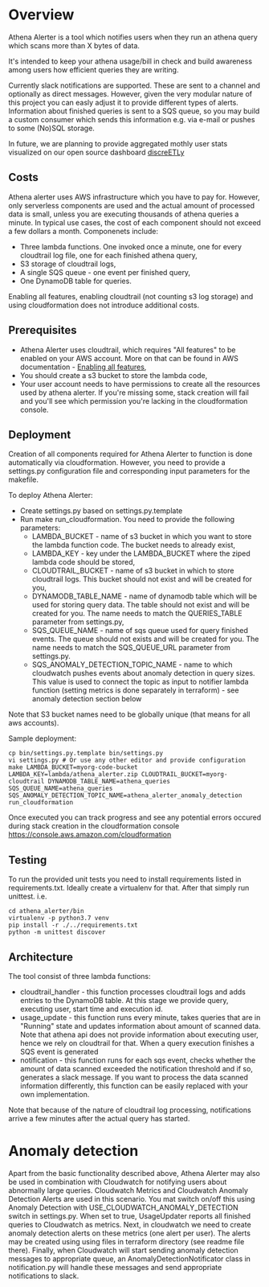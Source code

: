 # Overview

Athena Alerter is a tool which notifies users when they run an athena query which scans more than X bytes of data.

It's intended to keep your athena usage/bill in check and build awareness among users how efficient queries they are writing.

Currently slack notifications are supported. These are sent to a channel and optionally as direct messages. However, given the very modular nature of this project you can easly adjust it to provide different types of alerts. Information about finished queries is sent to a SQS queue, so you may build a custom consumer which sends this information e.g. via e-mail or pushes to some (No)SQL storage.

In future, we are planning to provide aggregated mothly user stats visualized on our open source dashboard [discreETLy](https://github.com/Wikia/discreETLy)

## Costs
Athena alerter uses AWS infrastructure which you have to pay for. However, only serverless components are used and the actual amount of processed data is small, unless you are executing thousands of athena queries a minute. In typical use cases, the cost of each component should not exceed a few dollars a month. Componenets include:
- Three lambda functions. One invoked once a minute, one for every cloudtrail log file, one for each finished athena query,
- S3 storage of cloudtrail logs,
- A single SQS queue - one event per finished query,
- One DynamoDB table for queries.

Enabling all features, enabling cloudtrail (not counting s3 log storage) and using cloudformation does not introduce additional costs.

## Prerequisites

- Athena Alerter uses cloudtrail, which requires "All features" to be enabled on your AWS account. More on that can be found in AWS documentation - [Enabling all features](https://docs.aws.amazon.com/organizations/latest/userguide/orgs_manage_org_support-all-features.html),
- You should create a s3 bucket to store the lambda code,
- Your user account needs to have permissions to create all the resources used by athena alerter. If you're missing some, stack creation will fail and you'll see which permission you're lacking in the cloudformation console.

## Deployment

Creation of all components required for Athena Alerter to function is done automatically via cloudformation. However, you need to provide a settings.py configuration file and corresponding input parameters for the makefile.

To deploy Athena Alerter:
- Create settings.py based on settings.py.template
- Run make run_cloudformation. You need to provide the following parameters:
    - LAMBDA_BUCKET - name of s3 bucket in which you want to store the lambda function code. The bucket needs to already exist,
    - LAMBDA_KEY - key under the LAMBDA_BUCKET where the ziped lambda code should be stored,
    - CLOUDTRAIL_BUCKET - name of s3 bucket in which to store cloudtrail logs. This bucket should not exist and will be created for you,
    - DYNAMODB_TABLE_NAME - name of dynamodb table which will be used for storing query data. The table should not exist and will be created for you. The name needs to match the QUERIES_TABLE parameter from settings.py,
    - SQS_QUEUE_NAME - name of sqs queue used for query finished events. The queue should not exists and will be created for you. The name needs to match the SQS_QUEUE_URL parameter from settings.py.
    - SQS_ANOMALY_DETECTION_TOPIC_NAME - name to which cloudwatch pushes events about anomaly detection in query sizes. This value is used to connect the topic as input to notifier lambda function (setting metrics is done separately in terraform) - see anomaly detection section below
    
Note that S3 bucket names need to be globally unique (that means for all aws accounts).
    
Sample deployment:
```
cp bin/settings.py.template bin/settings.py
vi settings.py # Or use any other editor and provide configuration
make LAMBDA_BUCKET=myorg-code-bucket LAMBDA_KEY=lambda/athena_alerter.zip CLOUDTRAIL_BUCKET=myorg-cloudtrail DYNAMODB_TABLE_NAME=athena_queries SQS_QUEUE_NAME=athena_queries SQS_ANOMALY_DETECTION_TOPIC_NAME=athena_alerter_anomaly_detection run_cloudformation 

```

Once executed you can track progress and see any potential errors occured during stack creation in the cloudformation console https://console.aws.amazon.com/cloudformation

## Testing
To run the provided unit tests you need to install requirements listed in requirements.txt. Ideally create a virtualenv for that. After that simply run unittest. i.e.

```
cd athena_alerter/bin
virtualenv -p python3.7 venv
pip install -r ./../requirements.txt
python -m unittest discover
```

## Architecture

The tool consist of three lambda functions:
- cloudtrail_handler - this function processes cloudtrail logs and adds entries to the DynamoDB table. At this stage we provide query, executing user, start time and execution id.
- usage_update - this function runs every minute, takes queries that are in "Running" state and updates information about amount of scanned data. Note that athena api does not provide information about executing user, hence we rely on cloudtrail for that. When a query execution finishes a SQS event is generated
- notification - this function runs for each sqs event, checks whether the amount of data scanned exceeded the notification threshold and if so, generates a slack message. If you want to process the data scanned information differently, this function can be easily replaced with your own implementation.

Note that because of the nature of cloudtrail log processing, notifications arrive a few minutes after the actual query has started.

# Anomaly detection 

Apart from the basic functionality described above, Athena Alerter may also be used in combination with Cloudwatch for notifying users about abnormally large queries.
Cloudwatch Metrics and Cloudwatch Anomaly Detection Alerts are used in this scenario.
You mat switch on/off this using Anomaly Detection with USE_CLOUDWATCH_ANOMALY_DETECTION switch in settings.py.
When set to true, UsageUpdater reports all finished queries to Cloudwatch as metrics.
Next, in cloudwatch we need to create anomaly detection alerts on these metrics (one alert per user).
The alerts may be created using using files in terraform directory (see readme file there).
Finally, when Cloudwatch will start sending anomaly detection messages to appropriate queue, an AnomalyDetectionNotificator class in notification.py will handle these messages and send appropriate notifications to slack.